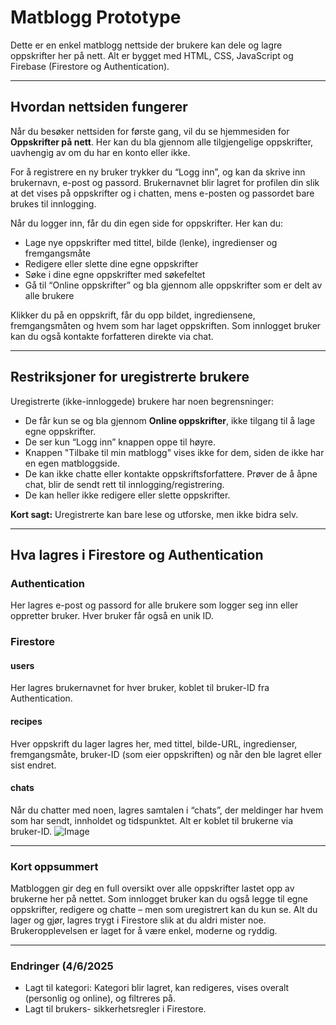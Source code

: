 # Matblogg Prototype

Dette er en enkel matblogg nettside der brukere kan dele og lagre oppskrifter her på nett. Alt er bygget med HTML, CSS, JavaScript og Firebase (Firestore og Authentication).

---

## Hvordan nettsiden fungerer

Når du besøker nettsiden for første gang, vil du se hjemmesiden for **Oppskrifter på nett**. Her kan du bla gjennom alle tilgjengelige oppskrifter, uavhengig av om du har en konto eller ikke.

For å registrere en ny bruker trykker du “Logg inn”, og kan da skrive inn brukernavn, e-post og passord. Brukernavnet blir lagret for profilen din slik at det vises på oppskrifter og i chatten, mens e-posten og passordet bare brukes til innlogging.

Når du logger inn, får du din egen side for oppskrifter. Her kan du:

- Lage nye oppskrifter med tittel, bilde (lenke), ingredienser og fremgangsmåte
- Redigere eller slette dine egne oppskrifter
- Søke i dine egne oppskrifter med søkefeltet
- Gå til “Online oppskrifter” og bla gjennom alle oppskrifter som er delt av alle brukere

Klikker du på en oppskrift, får du opp bildet, ingrediensene, fremgangsmåten og hvem som har laget oppskriften. Som innlogget bruker kan du også kontakte forfatteren direkte via chat.

---

## Restriksjoner for uregistrerte brukere

Uregistrerte (ikke-innloggede) brukere har noen begrensninger:

- De får kun se og bla gjennom **Online oppskrifter**, ikke tilgang til å lage egne oppskrifter.
- De ser kun “Logg inn” knappen oppe til høyre.
- Knappen "Tilbake til min matblogg" vises ikke for dem, siden de ikke har en egen matbloggside.
- De kan ikke chatte eller kontakte oppskriftsforfattere. Prøver de å åpne chat, blir de sendt rett til innlogging/registrering.
- De kan heller ikke redigere eller slette oppskrifter.

**Kort sagt:** Uregistrerte kan bare lese og utforske, men ikke bidra selv.

---

## Hva lagres i Firestore og Authentication

### **Authentication**
Her lagres e-post og passord for alle brukere som logger seg inn eller oppretter bruker. Hver bruker får også en unik ID.

### **Firestore**

#### users
Her lagres brukernavnet for hver bruker, koblet til bruker-ID fra Authentication.

#### recipes
Hver oppskrift du lager lagres her, med tittel, bilde-URL, ingredienser, fremgangsmåte, bruker-ID (som eier oppskriften) og når den ble lagret eller sist endret.

#### chats
Når du chatter med noen, lagres samtalen i “chats”, der meldinger har hvem som har sendt, innholdet og tidspunktet. Alt er koblet til brukerne via bruker-ID.
![Image](https://github.com/user-attachments/assets/528fe1bb-a2eb-4839-9214-2ff01c98e9ba)

---

### Kort oppsummert

Matbloggen gir deg en full oversikt over alle oppskrifter lastet opp av brukerne her på nettet. Som innlogget bruker kan du også legge til egne oppskrifter, redigere og chatte – men som uregistrert kan du kun se. Alt du lager og gjør, lagres trygt i Firestore slik at du aldri mister noe.  
Brukeropplevelsen er laget for å være enkel, moderne og ryddig.

---

### Endringer (4/6/2025
- Lagt til kategori: Kategori blir lagret, kan redigeres, vises overalt (personlig og online), og filtreres på.
- Lagt til brukers- sikkerhetsregler i Firestore.
